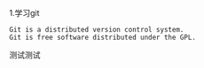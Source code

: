 1.学习git





```
Git is a distributed version control system.
Git is free software distributed under the GPL.
```





测试测试

